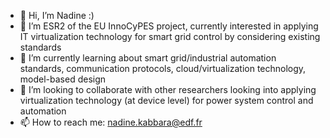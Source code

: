 - 👋 Hi, I’m Nadine :)
- 👀 I’m  ESR2 of the  EU InnoCyPES project, currently interested in applying IT virtualization technology for smart grid control by considering existing standards
- 🌱 I’m currently learning about smart grid/industrial automation standards, communication protocols, cloud/virtualization technology, model-based design
- 💞️ I’m looking to collaborate with other researchers looking into applying virtualization technology (at device level) for power system control and automation
- 📫 How to reach me: nadine.kabbara@edf.fr

<!---
nkabbra/nkabbra is a ✨ special ✨ repository because its `README.md` (this file) appears on your GitHub profile.
You can click the Preview link to take a look at your changes.
--->
